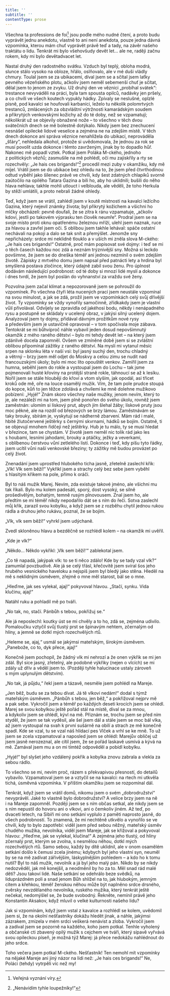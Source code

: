 ```yaml
---
title: ''
subtitle: ''
contentType: prose
---
```


<section>

Všechna ta professions de foi[^1] jsou podle mého nudné čtení, a proto budu vyprávět jednu anekdotu, vlastně to ani není anekdota, pouze jedna dávná vzpomínka, kterou mám chuť vyprávět právě teď a tady, na závěr našeho traktátu o lidu. Tenkrát mi bylo všehovšudy devět let… ale ne, raději začnu rokem, kdy mi bylo devětadvacet let.

Nastal druhý den radostného svátku. Vzduch byl teplý, obloha modrá, slunce stálo vysoko na obloze, hřálo, oslňovalo, ale v mé duši vládly chmury. Toulal jsem se za ubikacemi, díval jsem se a sčítal jsem laťky pevného vězeňského plotu, ačkoliv jsem neměl sebemenší chuť je sčítat, dělal jsem to jenom ze zvyku. Už druhý den ve věznici „probíhal svátek“: trestance nevyváděli na práci, byla tam spousta opilců, nadávky jen pršely, a co chvíli ve všech koutech vypukly hádky. Zpívaly se neslušné, oplzlé písně, pod kavalci se houfovali karbaníci, leželo tu několik polomrtvých trestanců, zmlácených za obzvláštní výtržnosti kamarádským soudem a přikrytých venkovskými kožichy až do té doby, než se vzpamatují; několikrát už se objevily obnažené nože – to všechno v těch dvou svátečních dnech se mě bolestně dotýkalo. Nikdy jsem bez znechucení nesnášel opilecké lidové veselice a zejména ne na zdejším místě. V těch dnech dokonce ani správa věznice nenahlížela do ubikací, neprováděla „šťáry“, nehledala alkohol, protože si uvědomovala, že jednou za rok se musí povolit uzda dokonce i těmto zavrženým, jinak by to dopadlo hůř. Nakonec mě popadl vztek. Potkal jsem Poláka M-ckého, jednoho z politických vězňů; zasmušile na mě pohlédl, oči mu zajiskřily a rty se rozechvěly: „Je hais ces brigands!“[^2] procedil mezi zuby v okamžiku, kdy mě míjel. Vrátil jsem se do ubikace bez ohledu na to, že jsem před čtvrthodinou odtud vyběhl jako šílenec právě ve chvíli, kdy šest zdatných chlapíků svorně zaútočilo na opilého Tatara Gazina a bili ho, aby ho uklidnili; bušili do něho hlava nehlava; takhle mohli utlouct i velblouda, ale věděli, že toho Herkula by stěží umlátili, a proto nebrali žádné ohledy.

Teď, když jsem se vrátil, zahlédl jsem v koutě místnosti na kavalci ležícího Gazina, který nejevil známky života; byl přikrytý kožichem a všichni ho mlčky obcházeli: pevně doufali, že se zítra k ránu vzpamatuje, „ačkoliv kdoví, jestli po takovém výprasku ten člověk neumře“. Prodral jsem se na svoje místo proti oknu opatřenému železnou mříží, ulehl jsem naznak, ruce za hlavou a zavřel jsem oči. S oblibou jsem takhle lehával: spáče ostatní nechávali na pokoji a dalo se tak snít a přemýšlet. Jenomže sny nepřicházely: srdce mi neklidně tlouklo a v uších mi zněla slova M-ckého: „Je hais ces brigands!“ Ostatně, proč mám popisovat své dojmy: i teď se mi o těch časech každou noc zdá a neznám trýznivější sny. Možná si leckdo povšimne, že jsem se do dneška téměř ani jednou nezmínil o svém zdejším životě. Zápisky z mrtvého domu jsem napsal před patnácti lety a hrdina byl smyšlená postava zločince, který údajně zabil svou ženu. Pro úplnost dodávám následující podrobnost: od té doby si mnozí lidé myslí a dokonce i dnes tvrdí, že jsem byl poslán do vyhnanství za vraždu své ženy.

Pozvolna jsem začal klímat a nepozorovaně jsem se pohroužil do vzpomínek. Po všechna čtyři léta nucených prací jsem neustále vzpomínal na svou minulost, a jak se zdá, prožil jsem ve vzpomínkách celý svůj dřívější život. Ty vzpomínky se vždy vynořily samočinně, zřídkakdy jsem je vlastní vůlí přivolával. Odvíjely se zpravidla od jakéhosi bodu, někdy i nenápadného rysu a postupně se skládaly v ucelený obraz, v jakýsi silný ucelený dojem. Analyzoval jsem ty dojmy, přidával dávným prožitkům nové rysy a především jsem je ustavičně opravoval – v tom spočívala moje zábava. Tentokrát se mi bůhvíproč náhle vybavil jeden dosud nepovšimnutý okamžik z mého raného dětství – bylo mi tehdy devět let – na který jsem zdánlivě docela zapomněl. Ovšem ve zmíněné době jsem si se zvláštní oblibou připomínal zážitky z raného dětství. Na mysli mi vytanul měsíc srpen na sklonku léta v naší vsi: byl jasný suchý den, trochu chladný a větrný – brzy jsem měl odjet do Moskvy a celou zimu se nudit nad francouzskými úkoly; bylo mi moc líto opouštět venkov. Zamířil jsem za humna, seběhl jsem do rokle a vystoupal jsem do Lochu – tak jsme pojmenovali husté křoviny na protější straně rokle, táhnoucí se až k lesíku. Nořil jsem se stále hlouběji do křoví a vtom slyším, jak opodál, asi třicet kroků ode mě, oře na louce osamělý mužik. Vím, že tam pole prudce stoupá do kopce, kůň to jen těžce zdolává a chvílemi ke mně dolehne mužikovo pobízení: „Hyjé!“ Znám skoro všechny naše mužiky, jenom nevím, který to je, ale nezáleží mi na tom, jsem plně ponořen do svého úkolu, rovněž jsem zaměstnán: ulomím si lískový prut, abych jím šlehal žáby; lískové pruty jsou moc pěkné, ale na rozdíl od březových se brzy lámou. Zaměstnávám se taky brouky, sbírám je, vyskytují se nádherně zbarvení. Mám rád i malé, hbité žlutočervené ještěrky s černými skvrnami, hádků se bojím. Ostatně, ti se objevují mnohem řidčeji než ještěrky. Hub je tu málo, ty se musí hledat v březince, tam se chystám. V životě jsem neměl nic tolik rád jako les s houbami, lesními jahodami, brouky a ptáčky, ježky a veverkami, s oblíbenou čerstvou vůní zetlelého listí. Dokonce i teď, kdy píšu tyto řádky, jsem ucítil vůni naší venkovské březiny; ty zážitky mě budou provázet po celý život.

Znenadání jsem uprostřed hlubokého ticha jasně, zřetelně zaslechl křik: „Vlk! Vlk sem běží!“ Vykřikl jsem a strachy celý bez sebe jsem vyběhl s hlasitým křikem na pole, přímo k oráči.

Byl to náš mužik Marej. Nevím, zda existuje takové jméno, ale všichni mu tak říkali. Bylo mu kolem padesáti, sporý, dost vysoký, se silně prošedivělým, bohatým, temně rusým plnovousem. Znal jsem ho, ale předtím se mi téměř nikdy nepodařilo dát se s ním do řeči. Sotva zaslechl můj křik, zarazil svou kobylku, a když jsem se z rozběhu chytil jednou rukou rádla a druhou jeho rukávu, poznal, že se bojím.

„Vlk, vlk sem běží!“ vyhrkl jsem udýchaně.

Zvedl skloněnou hlavu a bezděčně se rozhlédl kolem – na okamžik mi uvěřil.

„Kde je vlk?“

„Někdo… Někdo vykřikl: ‚Vlk sem běží!‘“ zablekotal jsem.

„Co tě napadá, jakýpak vlk: to se ti něco zdálo! Kde by se tady vzal vlk?“ zamumlal povzbudivě. Ale já se celý třásl, křečovitě jsem svíral šos jeho hrubého vesnického haveloku a nejspíš jsem byl bledý jako stěna. Hleděl na mě s neklidným úsměvem, zřejmě o mne měl starost, bál se o mne.

„Hleďme, jak ses vylekal, ajaj!“ pokyvoval hlavou. „Stačí, synku. Vida klučinu, ajaj!“

Natáhl ruku a pohladil mě po tváři.

„No tak, no, stačí. Pánbůh s tebou, pokřižuj se.“

Ale já neposlechl: koutky úst se mi chvěly a to ho, zdá se, zejména udivilo. Pomaloučku vztyčil svůj tlustý prst se špinavým nehtem, zčernalým od hlíny, a jemně se dotkl mých rozechvělých rtů.

„Heleme se, ajaj,“ usmál se jakýmsi mateřským, širokým úsměvem. „Panebože, co to, dyk přece, ajaj!“

Konečně jsem pochopil, že žádný vlk mi nehrozí a že onen výkřik se mi jen zdál. Byl sice jasný, zřetelný, ale podobné výkřiky (nejen o vlcích) se mi zdály už dřív a věděl jsem to. (Později tyhle halucinace ustaly zároveň s mým uplynulým dětstvím).

„No tak, já půjdu,“ řekl jsem a tázavě, nesměle jsem pohlédl na Mareje.

„Jen běž, budu se za tebou dívat. Já tě vlkovi nedám!“ dodal s týmž mateřským úsměvem. „Pánbůh s tebou, jen běž,“ a pokřižoval nejprv mě a pak sebe. Vykročil jsem a téměř po každých deseti krocích jsem se ohlédl. Marej se svou kobylkou ještě pořád stál na místě, díval se za mnou, a kdykoliv jsem se ohlédl, kývl na mě. Přiznám se, trochu jsem se před ním styděl, že jsem se tak vyděsil, ale šel jsem dál a stále jsem se moc bál vlka, až jsem vystoupal na svah k první sušárně na obilí a strach ze mě konečně spadl. Kde se vzal, tu se vzal náš hlídací pes Vlček a vrhl se ke mně. To už jsem se zcela vzpamatoval a naposled jsem se ohlédl: Marejův obličej už jsem jasně nerozeznal, ale cítil jsem, že se pořád laskavě usmívá a kývá na mě. Zamával jsem mu a on mi tímtéž odpověděl a pobídl kobylku.

„Hyjé!“ byl slyšet jeho vzdálený pokřik a kobylka znovu zabrala a vlekla za sebou rádlo.

To všechno se mi, nevím proč, rázem s překvapivou přesností, do detailů vybavilo. Vzpamatoval jsem se a vztyčil se na kavalci: na rtech mi utkvěla tichá, úsměvná vzpomínka. V příštím okamžiku jsem se rozpomínal dál.

Tenkrát, když jsem se vrátil domů, nikomu jsem o svém „dobrodružství“ nevyprávěl. Jaké to vlastně bylo dobrodružství? A velice brzy jsem na ně i na Mareje zapomněl. Později jsem se s ním občas setkal, ale nikdy jsem se s ním nepustil do hovoru ani o vlkovi, ani o čemkoliv jiném. Až teď, po dvaceti letech, na Sibiři mi ono setkání vyplulo z paměti naprosto jasně, do všech podrobností. To znamená, že mi nechtěně utkvělo a vynořilo se ve chvíli, kdy to bylo zapotřebí: viděl jsem před sebou něžný, mateřský úsměv chudého mužika, nevolníka, viděl jsem Mareje, jak se křižoval a pokyvoval hlavou: „Hleďme, jak se vylekal, klučina!“ A zejména jeho tlustý, od hlíny zčernalý prst, kterým se zvolna, s nesmělou něhou, dotkl mých rozechvělých rtů. Samo sebou, každý by dítě uklidnil, ale v onom osamělém setkání došlo k čemusi zcela jinému; kdybych byl jeho vlastní syn, neuměl by se na mě zadívat zářivějším, láskyplnějším pohledem – a kdo ho k tomu nutil? Byl to náš mužik, nevolník a já byl jeho malý pán. Nikdo by se nikdy nedozvěděl, jak mě konejšil, a neodměnil by ho za to. Měl snad rád malé děti? Jsou takoví lidé. Naše setkání se odehrálo beze svědků, na liduprázdném poli a snad jenom Bůh shlížel na to, jak hlubokým, jemným citem a křehkou, téměř ženskou něhou může být naplněno srdce drsného, zvěrsky nevzdělaného nevolníka, ruského mužika, který tenkrát ještě nečekal, nedomýšlel se, že bude svobodný. Řekněte, nemínil právě jeho Konstantin Aksakov, když mluvil o velké kulturnosti našeho lidu?

Jak si vzpomínám, když jsem vstal z kavalce a rozhlédl se kolem, uvědomil jsem si, že na okolní nešťastníky dokážu hledět jinak, a náhle, jakýmsi zázrakem, zmizela v mém srdci veškerá nenávist a zloba. Vykročil jsem a zadíval jsem se pozorně na každého, koho jsem potkal. Tenhle vyholený a občanské cti zbavený opilý mužik s cejchem ve tváři, který sípavě vyřvává svou opileckou píseň, je možná týž Marej: já přece nedokážu nahlédnout do jeho srdce.

Toho večera jsem potkal M-ckého. Nešťastník! Ten nemohl mít vzpomínky na nějaké Mareje ani jiný názor na lidi než: „Je hais ces brigands!“ Ne, Poláci (tehdy) vytrpěli víc než my!

[^1]: Veřejná vyznání víry.

[^2]: „Nenávidím tyhle loupežníky!“

</section>
